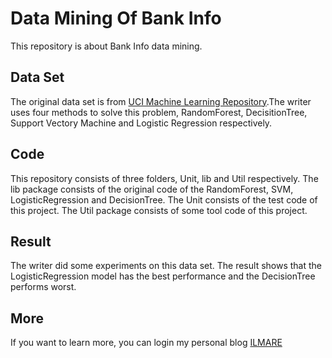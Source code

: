 <h1>Data Mining Of Bank Info</h1>
This repository is about Bank Info data mining.<br/>
<h2>Data Set</h2>
The original data set is from <a href="http://archive.ics.uci.edu/ml/datasets/Bank+Marketing" target="_blank">UCI Machine Learning Repository</a>.The writer uses four methods to solve this problem, RandomForest, DecisitionTree, Support Vectory Machine and Logistic Regression respectively.<br/>
<h2>Code</h2>
This repository consists of three folders, Unit, lib and Util respectively. The lib package consists of the original code of the RandomForest, SVM, LogisticRegression and DecisionTree. The Unit consists of the test code of this project. The Util package consists of some tool code of this project.<br/>
<h2>Result</h2>
The writer did some experiments on this data set. The result shows that the LogisticRegression model has the best performance and the DecisionTree performs worst.<br/>
<h2>More</h2>
If you want to learn more, you can login my personal blog <a href="http://www.ilmareblog.com" target="_blank">ILMARE</a> 
